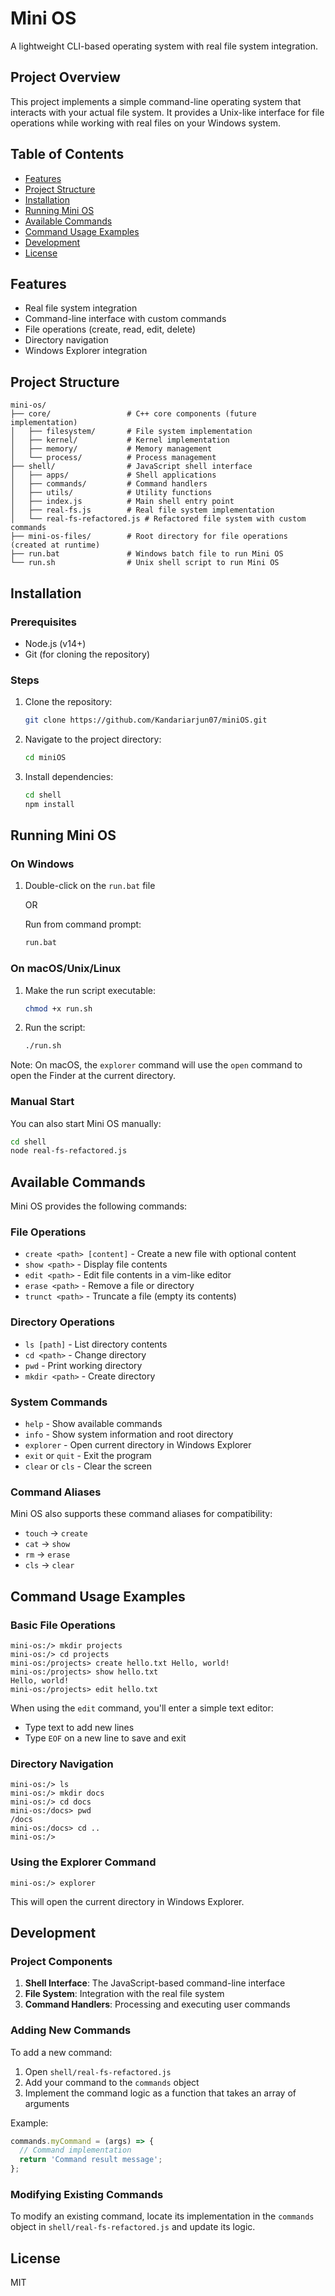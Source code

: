 # Mini OS

A lightweight CLI-based operating system with real file system integration.

## Project Overview

This project implements a simple command-line operating system that interacts with your actual file system. It provides a Unix-like interface for file operations while working with real files on your Windows system.

## Table of Contents

- [Features](#features)
- [Project Structure](#project-structure)
- [Installation](#installation)
- [Running Mini OS](#running-mini-os)
- [Available Commands](#available-commands)
- [Command Usage Examples](#command-usage-examples)
- [Development](#development)
- [License](#license)

## Features

- Real file system integration
- Command-line interface with custom commands
- File operations (create, read, edit, delete)
- Directory navigation
- Windows Explorer integration

## Project Structure

```
mini-os/
├── core/                 # C++ core components (future implementation)
│   ├── filesystem/       # File system implementation
│   ├── kernel/           # Kernel implementation
│   ├── memory/           # Memory management
│   └── process/          # Process management
├── shell/                # JavaScript shell interface
│   ├── apps/             # Shell applications
│   ├── commands/         # Command handlers
│   ├── utils/            # Utility functions
│   ├── index.js          # Main shell entry point
│   ├── real-fs.js        # Real file system implementation
│   └── real-fs-refactored.js # Refactored file system with custom commands
├── mini-os-files/        # Root directory for file operations (created at runtime)
├── run.bat               # Windows batch file to run Mini OS
└── run.sh                # Unix shell script to run Mini OS
```

## Installation

### Prerequisites

- Node.js (v14+)
- Git (for cloning the repository)

### Steps

1. Clone the repository:
   ```bash
   git clone https://github.com/Kandariarjun07/miniOS.git
   ```

2. Navigate to the project directory:
   ```bash
   cd miniOS
   ```

3. Install dependencies:
   ```bash
   cd shell
   npm install
   ```

## Running Mini OS

### On Windows

1. Double-click on the `run.bat` file

   OR

   Run from command prompt:
   ```bash
   run.bat
   ```

### On macOS/Unix/Linux

1. Make the run script executable:
   ```bash
   chmod +x run.sh
   ```

2. Run the script:
   ```bash
   ./run.sh
   ```

Note: On macOS, the `explorer` command will use the `open` command to open the Finder at the current directory.

### Manual Start

You can also start Mini OS manually:

```bash
cd shell
node real-fs-refactored.js
```

## Available Commands

Mini OS provides the following commands:

### File Operations

- `create <path> [content]` - Create a new file with optional content
- `show <path>` - Display file contents
- `edit <path>` - Edit file contents in a vim-like editor
- `erase <path>` - Remove a file or directory
- `trunct <path>` - Truncate a file (empty its contents)

### Directory Operations

- `ls [path]` - List directory contents
- `cd <path>` - Change directory
- `pwd` - Print working directory
- `mkdir <path>` - Create directory

### System Commands

- `help` - Show available commands
- `info` - Show system information and root directory
- `explorer` - Open current directory in Windows Explorer
- `exit` or `quit` - Exit the program
- `clear` or `cls` - Clear the screen

### Command Aliases

Mini OS also supports these command aliases for compatibility:

- `touch` → `create`
- `cat` → `show`
- `rm` → `erase`
- `cls` → `clear`

## Command Usage Examples

### Basic File Operations

```
mini-os:/> mkdir projects
mini-os:/> cd projects
mini-os:/projects> create hello.txt Hello, world!
mini-os:/projects> show hello.txt
Hello, world!
mini-os:/projects> edit hello.txt
```

When using the `edit` command, you'll enter a simple text editor:
- Type text to add new lines
- Type `EOF` on a new line to save and exit

### Directory Navigation

```
mini-os:/> ls
mini-os:/> mkdir docs
mini-os:/> cd docs
mini-os:/docs> pwd
/docs
mini-os:/docs> cd ..
mini-os:/>
```

### Using the Explorer Command

```
mini-os:/> explorer
```
This will open the current directory in Windows Explorer.

## Development

### Project Components

1. **Shell Interface**: The JavaScript-based command-line interface
2. **File System**: Integration with the real file system
3. **Command Handlers**: Processing and executing user commands

### Adding New Commands

To add a new command:

1. Open `shell/real-fs-refactored.js`
2. Add your command to the `commands` object
3. Implement the command logic as a function that takes an array of arguments

Example:
```javascript
commands.myCommand = (args) => {
  // Command implementation
  return 'Command result message';
};
```

### Modifying Existing Commands

To modify an existing command, locate its implementation in the `commands` object in `shell/real-fs-refactored.js` and update its logic.

## License

MIT
